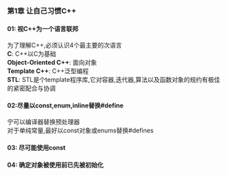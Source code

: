 ﻿### 第1章 让自己习惯C++
#### 01: 视C++为一个语言联邦
为了理解C++,必须认识4个最主要的次语言  
**C**: C\++以C为基础  
**Object-Oriented C\++**: 面向对象  
**Template C++**: C++泛型编程  
**STL**: STL是个template程序库,它对容器,迭代器,算法以及函数对象的规约有极佳的紧密配合与协调  
#### 02:尽量以const,enum,inline替换#define
宁可以编译器替换预处理器  
对于单纯常量,最好以const对象或enums替换#defines  
#### 03: 尽可能使用const
#### 04: 确定对象被使用前已先被初始化
